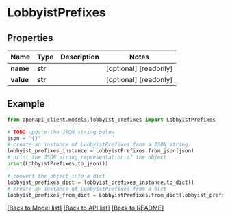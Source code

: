 # LobbyistPrefixes


## Properties

Name | Type | Description | Notes
------------ | ------------- | ------------- | -------------
**name** | **str** |  | [optional] [readonly] 
**value** | **str** |  | [optional] [readonly] 

## Example

```python
from openapi_client.models.lobbyist_prefixes import LobbyistPrefixes

# TODO update the JSON string below
json = "{}"
# create an instance of LobbyistPrefixes from a JSON string
lobbyist_prefixes_instance = LobbyistPrefixes.from_json(json)
# print the JSON string representation of the object
print(LobbyistPrefixes.to_json())

# convert the object into a dict
lobbyist_prefixes_dict = lobbyist_prefixes_instance.to_dict()
# create an instance of LobbyistPrefixes from a dict
lobbyist_prefixes_from_dict = LobbyistPrefixes.from_dict(lobbyist_prefixes_dict)
```
[[Back to Model list]](../README.md#documentation-for-models) [[Back to API list]](../README.md#documentation-for-api-endpoints) [[Back to README]](../README.md)


